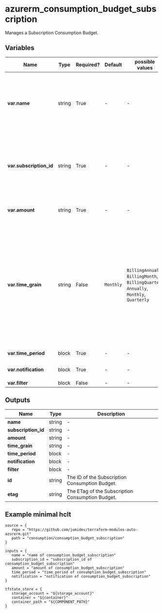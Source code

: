 # azurerm_consumption_budget_subscription

Manages a Subscription Consumption Budget.

## Variables

| Name | Type | Required? |  Default  |  possible values |  Description |
| ---- | ---- | --------- |  ----------- | ----------- | ----------- |
| **var.name** | string | True | -  |  -  |  The name which should be used for this Subscription Consumption Budget. Changing this forces a new resource to be created. | 
| **var.subscription_id** | string | True | -  |  -  |  The ID of the Subscription for which to create a Consumption Budget. Changing this forces a new resource to be created. | 
| **var.amount** | string | True | -  |  -  |  The total amount of cost to track with the budget. | 
| **var.time_grain** | string | False | `Monthly`  |  `BillingAnnual`, `BillingMonth`, `BillingQuarter`, `Annually`, `Monthly`, `Quarterly`  |  The time covered by a budget. Tracking of the amount will be reset based on the time grain. Must be one of `BillingAnnual`, `BillingMonth`, `BillingQuarter`, `Annually`, `Monthly` and `Quarterly`. Defaults to `Monthly`. Changing this forces a new resource to be created. | 
| **var.time_period** | block | True | -  |  -  |  A `time_period` block. | 
| **var.notification** | block | True | -  |  -  |  One or more `notification` blocks. | 
| **var.filter** | block | False | -  |  -  |  A `filter` block. | 



## Outputs

| Name | Type | Description |
| ---- | ---- | --------- | 
| **name** | string  | - | 
| **subscription_id** | string  | - | 
| **amount** | string  | - | 
| **time_grain** | string  | - | 
| **time_period** | block  | - | 
| **notification** | block  | - | 
| **filter** | block  | - | 
| **id** | string  | The ID of the Subscription Consumption Budget. | 
| **etag** | string  | The ETag of the Subscription Consumption Budget. | 

## Example minimal hclt

```hcl
source = {
   repo = "https://github.com/jumidev/terraform-modules-auto-azurerm.git" 
   path = "consumption/consumption_budget_subscription" 
}

inputs = {
   name = "name of consumption_budget_subscription" 
   subscription_id = "subscription_id of consumption_budget_subscription" 
   amount = "amount of consumption_budget_subscription" 
   time_period = "time_period of consumption_budget_subscription" 
   notification = "notification of consumption_budget_subscription" 
}

tfstate_store = {
   storage_account = "${storage_account}" 
   container = "${container}" 
   container_path = "${COMPONENT_PATH}" 
}


```